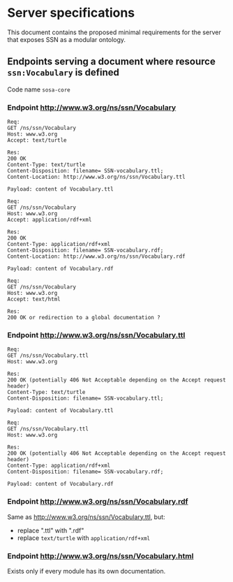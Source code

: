 # Server specifications

This document contains the proposed minimal requirements for the server that exposes SSN as a modular ontology.

## Endpoints serving a document where resource `ssn:Vocabulary` is defined

Code name `sosa-core`

### Endpoint http://www.w3.org/ns/ssn/Vocabulary

```
Req:
GET /ns/ssn/Vocabulary
Host: www.w3.org
Accept: text/turtle

Res:
200 OK
Content-Type: text/turtle
Content-Disposition: filename= SSN-vocabulary.ttl;
Content-Location: http://www.w3.org/ns/ssn/Vocabulary.ttl

Payload: content of Vocabulary.ttl
```

```
Req:
GET /ns/ssn/Vocabulary
Host: www.w3.org
Accept: application/rdf+xml

Res:
200 OK
Content-Type: application/rdf+xml
Content-Disposition: filename= SSN-vocabulary.rdf;
Content-Location: http://www.w3.org/ns/ssn/Vocabulary.rdf

Payload: content of Vocabulary.rdf
```

```
Req:
GET /ns/ssn/Vocabulary
Host: www.w3.org
Accept: text/html

Res:
200 OK or redirection to a global documentation ?
```

### Endpoint http://www.w3.org/ns/ssn/Vocabulary.ttl

```
Req:
GET /ns/ssn/Vocabulary.ttl
Host: www.w3.org

Res:
200 OK (potentially 406 Not Acceptable depending on the Accept request header)
Content-Type: text/turtle
Content-Disposition: filename= SSN-vocabulary.ttl;

Payload: content of Vocabulary.ttl
```

```
Req:
GET /ns/ssn/Vocabulary.ttl
Host: www.w3.org

Res:
200 OK (potentially 406 Not Acceptable depending on the Accept request header)
Content-Type: application/rdf+xml
Content-Disposition: filename= SSN-vocabulary.rdf;

Payload: content of Vocabulary.rdf
```

### Endpoint http://www.w3.org/ns/ssn/Vocabulary.rdf

Same as http://www.w3.org/ns/ssn/Vocabulary.ttl, but:

- replace ".ttl" with ".rdf"
- replace `text/turtle` with `application/rdf+xml`


### Endpoint http://www.w3.org/ns/ssn/Vocabulary.html

Exists only if every module has its own documentation.
